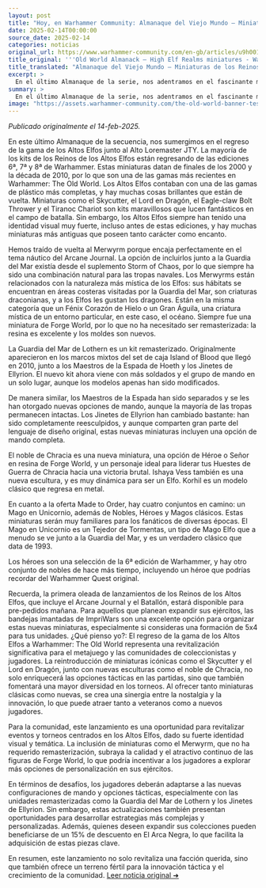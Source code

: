 ```yaml
---
layout: post
title: "Hoy, en Warhammer Community: Almanaque del Viejo Mundo – Miniaturas de los Reinos de los Altos Elfos - Comunidad Warhammer"
date: 2025-02-14T00:00:00
source_date: 2025-02-14
categories: noticias
original_url: https://www.warhammer-community.com/en-gb/articles/u9h0019a/old-world-almanack-high-elf-realms-miniatures/
title_original: '''Old World Almanack – High Elf Realms miniatures - Warhammer Community'''
title_translated: "Almanaque del Viejo Mundo – Miniaturas de los Reinos de los Altos Elfos - Comunidad Warhammer"
excerpt: >
  En el último Almanaque de la serie, nos adentramos en el fascinante mundo de los Altos Elfos con el Alto Maestro JTY. Este lanzamiento trae de vuelta una impresionante gama de miniaturas de ediciones pasadas de Warhammer, como el Skycutter y el Lord en Dragón, que prometen deslumbrar en el tablero de juego. Además, se reintroducen criaturas místicas como el Merwyrm, que encajan perfectamente en el tema náutico del Arcane Journal. Con nuevas opciones de mando y miniaturas remasterizadas, esta colección es un tributo a la rica identidad visual de los Altos Elfos, ofreciendo tanto nostalgia como innovación para los entusiastas de The Old World. ¡No te pierdas la oportunidad de preordenar estas joyas!
summary: >
  En el último Almanaque de la serie, nos adentramos en el fascinante mundo de los Altos Elfos con el Alto Maestro JTY. Este lanzamiento trae de vuelta una impresionante gama de miniaturas de ediciones pasadas de Warhammer, como el Skycutter y el Lord en Dragón, que prometen deslumbrar en el tablero de juego. Además, se reintroducen criaturas místicas como el Merwyrm, que encajan perfectamente en el tema náutico del Arcane Journal. Con nuevas opciones de mando y miniaturas remasterizadas, esta colección es un tributo a la rica identidad visual de los Altos Elfos, ofreciendo tanto nostalgia como innovación para los entusiastas de The Old World. ¡No te pierdas la oportunidad de preordenar estas joyas!
image: "https://assets.warhammer-community.com/the-old-world-banner-test.jpg"
---
```


*Publicado originalmente el 14-feb-2025.*

En este último Almanaque de la secuencia, nos sumergimos en el regreso de la gama de los Altos Elfos junto al Alto Loremaster JTY. La mayoría de los kits de los Reinos de los Altos Elfos están regresando de las ediciones 6ª, 7ª y 8ª de Warhammer. Estas miniaturas datan de finales de los 2000 y la década de 2010, por lo que son una de las gamas más recientes en Warhammer: The Old World. Los Altos Elfos contaban con una de las gamas de plástico más completas, y hay muchas cosas brillantes que están de vuelta. Miniaturas como el Skycutter, el Lord en Dragón, el Eagle-claw Bolt Thrower y el Tiranoc Chariot son kits maravillosos que lucen fantásticos en el campo de batalla. Sin embargo, los Altos Elfos siempre han tenido una identidad visual muy fuerte, incluso antes de estas ediciones, y hay muchas miniaturas más antiguas que poseen tanto carácter como encanto.

Hemos traído de vuelta al Merwyrm porque encaja perfectamente en el tema náutico del Arcane Journal. La opción de incluirlos junto a la Guardia del Mar existía desde el suplemento Storm of Chaos, por lo que siempre ha sido una combinación natural para las tropas navales. Los Merwyrms están relacionados con la naturaleza más mística de los Elfos: sus hábitats se encuentran en áreas costeras visitadas por la Guardia del Mar, son criaturas draconianas, y a los Elfos les gustan los dragones. Están en la misma categoría que un Fénix Corazón de Hielo o un Gran Águila, una criatura mística de un entorno particular, en este caso, el océano. Siempre fue una miniatura de Forge World, por lo que no ha necesitado ser remasterizada: la resina es excelente y los moldes son nuevos.

La Guardia del Mar de Lothern es un kit remasterizado. Originalmente aparecieron en los marcos mixtos del set de caja Island of Blood que llegó en 2010, junto a los Maestros de la Espada de Hoeth y los Jinetes de Ellyrion. El nuevo kit ahora viene con más soldados y el grupo de mando en un solo lugar, aunque los modelos apenas han sido modificados.

De manera similar, los Maestros de la Espada han sido separados y se les han otorgado nuevas opciones de mando, aunque la mayoría de las tropas permanecen intactas. Los Jinetes de Ellyrion han cambiado bastante: han sido completamente reesculpidos, y aunque comparten gran parte del lenguaje de diseño original, estas nuevas miniaturas incluyen una opción de mando completa.

El noble de Chracia es una nueva miniatura, una opción de Héroe o Señor en resina de Forge World, y un personaje ideal para liderar tus Huestes de Guerra de Chracia hacia una victoria brutal. Ishaya Vess también es una nueva escultura, y es muy dinámica para ser un Elfo. Korhil es un modelo clásico que regresa en metal.

En cuanto a la oferta Made to Order, hay cuatro conjuntos en camino: un Mago en Unicornio, además de Nobles, Héroes y Magos clásicos. Estas miniaturas serán muy familiares para los fanáticos de diversas épocas. El Mago en Unicornio es un Tejedor de Tormentas, un tipo de Mago Elfo que a menudo se ve junto a la Guardia del Mar, y es un verdadero clásico que data de 1993.

Los héroes son una selección de la 6ª edición de Warhammer, y hay otro conjunto de nobles de hace más tiempo, incluyendo un héroe que podrías recordar del Warhammer Quest original.

Recuerda, la primera oleada de lanzamientos de los Reinos de los Altos Elfos, que incluye el Arcane Journal y el Batallón, estará disponible para pre-pedidos mañana. Para aquellos que planean expandir sus ejércitos, las bandejas imantadas de ImpriWars son una excelente opción para organizar estas nuevas miniaturas, especialmente si consideras una formación de 5x4 para tus unidades.
¿Qué pienso yo?: El regreso de la gama de los Altos Elfos a Warhammer: The Old World representa una revitalización significativa para el metajuego y las comunidades de coleccionistas y jugadores. La reintroducción de miniaturas icónicas como el Skycutter y el Lord en Dragón, junto con nuevas esculturas como el noble de Chracia, no solo enriquecerá las opciones tácticas en las partidas, sino que también fomentará una mayor diversidad en los torneos. Al ofrecer tanto miniaturas clásicas como nuevas, se crea una sinergia entre la nostalgia y la innovación, lo que puede atraer tanto a veteranos como a nuevos jugadores.

Para la comunidad, este lanzamiento es una oportunidad para revitalizar eventos y torneos centrados en los Altos Elfos, dado su fuerte identidad visual y temática. La inclusión de miniaturas como el Merwyrm, que no ha requerido remasterización, subraya la calidad y el atractivo continuo de las figuras de Forge World, lo que podría incentivar a los jugadores a explorar más opciones de personalización en sus ejércitos.

En términos de desafíos, los jugadores deberán adaptarse a las nuevas configuraciones de mando y opciones tácticas, especialmente con las unidades remasterizadas como la Guardia del Mar de Lothern y los Jinetes de Ellyrion. Sin embargo, estas actualizaciones también presentan oportunidades para desarrollar estrategias más complejas y personalizadas. Además, quienes deseen expandir sus colecciones pueden beneficiarse de un 15% de descuento en El Arca Negra, lo que facilita la adquisición de estas piezas clave.

En resumen, este lanzamiento no solo revitaliza una facción querida, sino que también ofrece un terreno fértil para la innovación táctica y el crecimiento de la comunidad.
[Leer noticia original ➜](https://www.warhammer-community.com/en-gb/articles/u9h0019a/old-world-almanack-high-elf-realms-miniatures/)
